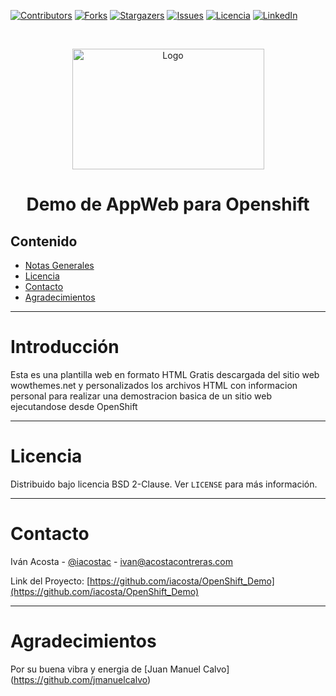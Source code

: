 [![Contributors][contributors-shield]][contributors-url]
[![Forks][forks-shield]][forks-url]
[![Stargazers][stars-shield]][stars-url]
[![Issues][issues-shield]][issues-url]
[![Licencia][license-shield]][license-url]
[![LinkedIn][linkedin-shield]][linkedin-url]


<!-- PROJECT LOGO -->
<br />
<p align="center">
  <a href="https://www.redhat.com/es/technologies/cloud-computing/openshift">
    <img src="https://seekvectorlogo.com/wp-content/uploads/2022/02/red-hat-openshift-vector-logo-2022.png" alt="Logo" width="307" height="193">
  </a>
  <h1 align="center">Demo de AppWeb para Openshift</h1>
</p>

## Contenido

* [Notas Generales](#Introducción)
* [Licencia](#Licencia)
* [Contacto](#Contacto)
* [Agradecimientos](#Agradecimientos)

___
# Introducción
Esta es una plantilla web en formato HTML Gratis descargada del sitio web wowthemes.net y personalizados los archivos HTML con informacion personal para realizar una demostracion basica de un sitio web ejecutandose desde OpenShift

___
# Licencia
Distribuido bajo licencia BSD 2-Clause. Ver `LICENSE` para más información.
___
# Contacto
Iván Acosta - [@iacostac](https://twitter.com/iacostac) - ivan@acostacontreras.com

Link del Proyecto: [https://github.com/iacosta/OpenShift_Demo](https://github.com/iacosta/OpenShift_Demo)
___
# Agradecimientos
Por su buena vibra y energia de [Juan Manuel Calvo] (https://github.com/jmanuelcalvo)

<!-- MARKDOWN LINKS & IMAGES -->
<!-- https://www.markdownguide.org/basic-syntax/#reference-style-links -->
[contributors-shield]: https://img.shields.io/github/contributors/iacosta/ellucian-ethos-twitter-py.svg?style=flat-square
[contributors-url]: https://github.com/iacosta/ellucian-ethos-twitter-py/graphs/contributors
[forks-shield]: https://img.shields.io/github/forks/iacosta/ellucian-ethos-twitter-py.svg?style=flat-square
[forks-url]: https://github.com/iacosta/ellucian-ethos-twitter-py/network/members
[stars-shield]: https://img.shields.io/github/stars/iacosta/ellucian-ethos-twitter-py.svg?style=flat-square
[stars-url]: https://github.com/iacosta/ellucian-ethos-twitter-py/stargazers
[issues-shield]: https://img.shields.io/github/issues/iacosta/ellucian-ethos-twitter-py.svg?style=flat-square
[issues-url]: https://github.com/iacosta/ellucian-ethos-twitter-py/issues
[license-shield]: https://img.shields.io/github/license/iacosta/ellucian-ethos-twitter-py
[license-url]: https://github.com/iacosta/ellucian-ethos-twitter-py/blob/master/LICENSE.txt
[linkedin-shield]: https://img.shields.io/badge/-LinkedIn-black.svg?style=flat-square&logo=linkedin&colorB=555
[linkedin-url]: https://www.linkedin.com/in/iacostac/
